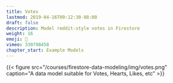 ```yaml
---
title: Votes 
lastmod: 2019-04-16T09:12:30-08:00
draft: false
description: Model reddit-style votes in Firestore
weight: 16
emoji: 🎁
vimeo: 330798458
chapter_start: Example Models
---
```

{{< figure src="/courses/firestore-data-modeling/img/votes.png" caption="A data model suitable for Votes, Hearts, Likes, etc" >}}
